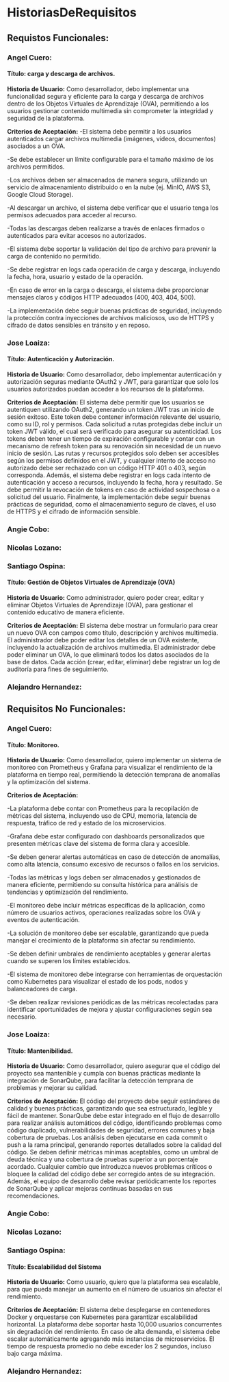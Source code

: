 # HistoriasDeRequisitos

## Requistos Funcionales:

### Angel Cuero:
#### Título: carga y descarga de archivos.

**Historia de Usuario:**
Como desarrollador, debo implementar una funcionalidad segura y eficiente para la carga y descarga de archivos dentro de los Objetos Virtuales de Aprendizaje (OVA), permitiendo a los usuarios gestionar contenido multimedia sin comprometer la integridad y seguridad de la plataforma.

**Criterios de Aceptación:**
-El sistema debe permitir a los usuarios autenticados cargar archivos multimedia (imágenes, videos, documentos) asociados a un OVA.

-Se debe establecer un límite configurable para el tamaño máximo de los archivos permitidos.

-Los archivos deben ser almacenados de manera segura, utilizando un servicio de almacenamiento distribuido o en la nube (ej. MinIO, AWS S3, Google Cloud Storage).

-Al descargar un archivo, el sistema debe verificar que el usuario tenga los permisos adecuados para acceder al recurso.

-Todas las descargas deben realizarse a través de enlaces firmados o autenticados para evitar accesos no autorizados.

-El sistema debe soportar la validación del tipo de archivo para prevenir la carga de contenido no permitido.

-Se debe registrar en logs cada operación de carga y descarga, incluyendo la fecha, hora, usuario y estado de la operación.

-En caso de error en la carga o descarga, el sistema debe proporcionar mensajes claros y códigos HTTP adecuados (400, 403, 404, 500).

-La implementación debe seguir buenas prácticas de seguridad, incluyendo la protección contra inyecciones de archivos maliciosos, uso de HTTPS y cifrado de datos sensibles en tránsito y en reposo.

### Jose Loaiza:

#### Título: Autenticación y Autorización.

**Historia de Usuario:** Como desarrollador, debo implementar autenticación y autorización seguras mediante OAuth2 y JWT, para garantizar que solo los usuarios autorizados puedan acceder a los recursos de la plataforma.

**Criterios de Aceptación:** El sistema debe permitir que los usuarios se autentiquen utilizando OAuth2, generando un token JWT tras un inicio de sesión exitoso. Este token debe contener información relevante del usuario, como su ID, rol y permisos. Cada solicitud a rutas protegidas debe incluir un token JWT válido, el cual será verificado para asegurar su autenticidad. Los tokens deben tener un tiempo de expiración configurable y contar con un mecanismo de refresh token para su renovación sin necesidad de un nuevo inicio de sesión. Las rutas y recursos protegidos solo deben ser accesibles según los permisos definidos en el JWT, y cualquier intento de acceso no autorizado debe ser rechazado con un código HTTP 401 o 403, según corresponda. Además, el sistema debe registrar en logs cada intento de autenticación y acceso a recursos, incluyendo la fecha, hora y resultado. Se debe permitir la revocación de tokens en caso de actividad sospechosa o a solicitud del usuario. Finalmente, la implementación debe seguir buenas prácticas de seguridad, como el almacenamiento seguro de claves, el uso de HTTPS y el cifrado de información sensible.

### Angie Cobo:

### Nicolas Lozano:

### Santiago Ospina:

#### Título: Gestión de Objetos Virtuales de Aprendizaje (OVA)

**Historia de Usuario:**
Como administrador, quiero poder crear, editar y eliminar Objetos Virtuales de Aprendizaje (OVA), para gestionar el contenido educativo de manera eficiente.

**Criterios de Aceptación:**
El sistema debe mostrar un formulario para crear un nuevo OVA con campos como título, descripción y archivos multimedia.
El administrador debe poder editar los detalles de un OVA existente, incluyendo la actualización de archivos multimedia.
El administrador debe poder eliminar un OVA, lo que eliminará todos los datos asociados de la base de datos.
Cada acción (crear, editar, eliminar) debe registrar un log de auditoría para fines de seguimiento.

### Alejandro Hernandez:

## Requisitos No Funcionales:

### Angel Cuero:

#### Título: Monitoreo.

**Historia de Usuario:**
Como desarrollador, quiero implementar un sistema de monitoreo con Prometheus y Grafana para visualizar el rendimiento de la plataforma en tiempo real, permitiendo la detección temprana de anomalías y la optimización del sistema.

**Criterios de Aceptación:**

-La plataforma debe contar con Prometheus para la recopilación de métricas del sistema, incluyendo uso de CPU, memoria, latencia de respuesta, tráfico de red y estado de los microservicios.

-Grafana debe estar configurado con dashboards personalizados que presenten métricas clave del sistema de forma clara y accesible.

-Se deben generar alertas automáticas en caso de detección de anomalías, como alta latencia, consumo excesivo de recursos o fallos en los servicios.

-Todas las métricas y logs deben ser almacenados y gestionados de manera eficiente, permitiendo su consulta histórica para análisis de tendencias y optimización del rendimiento.

-El monitoreo debe incluir métricas específicas de la aplicación, como número de usuarios activos, operaciones realizadas sobre los OVA y eventos de autenticación.

-La solución de monitoreo debe ser escalable, garantizando que pueda manejar el crecimiento de la plataforma sin afectar su rendimiento.

-Se deben definir umbrales de rendimiento aceptables y generar alertas cuando se superen los límites establecidos.

-El sistema de monitoreo debe integrarse con herramientas de orquestación como Kubernetes para visualizar el estado de los pods, nodos y balanceadores de carga.

-Se deben realizar revisiones periódicas de las métricas recolectadas para identificar oportunidades de mejora y ajustar configuraciones según sea necesario.

### Jose Loaiza:

#### Título: Mantenibilidad.

**Historia de Usuario:** Como desarrollador, quiero asegurar que el código del proyecto sea mantenible y cumpla con buenas prácticas mediante la integración de SonarQube, para facilitar la detección temprana de problemas y mejorar su calidad.

**Criterios de Aceptación:** El código del proyecto debe seguir estándares de calidad y buenas prácticas, garantizando que sea estructurado, legible y fácil de mantener. SonarQube debe estar integrado en el flujo de desarrollo para realizar análisis automáticos del código, identificando problemas como código duplicado, vulnerabilidades de seguridad, errores comunes y baja cobertura de pruebas. Los análisis deben ejecutarse en cada commit o push a la rama principal, generando reportes detallados sobre la calidad del código. Se deben definir métricas mínimas aceptables, como un umbral de deuda técnica y una cobertura de pruebas superior a un porcentaje acordado. Cualquier cambio que introduzca nuevos problemas críticos o bloquee la calidad del código debe ser corregido antes de su integración. Además, el equipo de desarrollo debe revisar periódicamente los reportes de SonarQube y aplicar mejoras continuas basadas en sus recomendaciones.

### Angie Cobo:

### Nicolas Lozano:

### Santiago Ospina:
#### Título: Escalabilidad del Sistema

**Historia de Usuario:**
Como usuario, quiero que la plataforma sea escalable, para que pueda manejar un aumento en el número de usuarios sin afectar el rendimiento.

**Criterios de Aceptación:**
El sistema debe desplegarse en contenedores Docker y orquestarse con Kubernetes para garantizar escalabilidad horizontal.
La plataforma debe soportar hasta 10,000 usuarios concurrentes sin degradación del rendimiento.
En caso de alta demanda, el sistema debe escalar automáticamente agregando más instancias de microservicios.
El tiempo de respuesta promedio no debe exceder los 2 segundos, incluso bajo carga máxima.

### Alejandro Hernandez:
